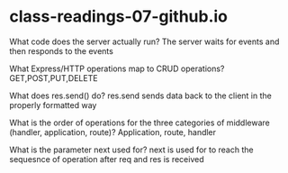 # class-readings-07-github.io


What code does the server actually run?
The server waits for events and then responds to the events

What Express/HTTP operations map to CRUD operations?
GET,POST,PUT,DELETE

What does res.send() do?
res.send sends data back to the client in the properly formatted way

What is the order of operations for the three categories of middleware (handler, application, route)?
Application, route, handler

What is the parameter next used for?
next is used  for to reach the sequesnce of operation after req and res is received
